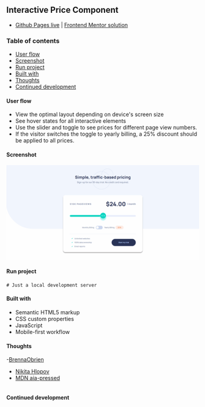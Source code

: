 ## Interactive Price Component
- [Github Pages live](https://alexcumplido.github.io/frontend-mentor/interactive-pricing/) | [Frontend Mentor solution](https://www.frontendmentor.io/solutions/custom-input-range-with-plain-javascript-cIV6GtJfXw)

### Table of contents
- [User flow](#user-flow)
- [Screenshot](#screenshot)
- [Run project](#run-project)
- [Built with](#built-with)
- [Thoughts](#thoughts)
- [Continued development](#continued-development)

#### User flow

- View the optimal layout  depending on device's screen size
- See hover states for all interactive elements 
- Use the slider and toggle to see prices for different page view numbers.
- If the visitor switches the toggle to yearly billing, a 25% discount should be applied to all prices.

#### Screenshot
![Project demo](./images/interactivePrice.gif)

#### Run project
```
# Just a local development server
```

#### Built with
- Semantic HTML5 markup
- CSS custom properties
- JavaScript
- Mobile-first workflow

#### Thoughts
-[BrennaObrien](https://brennaobrien.com/blog/2014/05/style-input-type-range-in-every-browser.html)
- [Nikita Hlopov](https://nikitahl.com/style-range-input-css)
- [MDN aia-pressed](https://developer.mozilla.org/en-US/docs/Web/Accessibility/ARIA/Attributes/aria-pressed)
```js
```

#### Continued development

